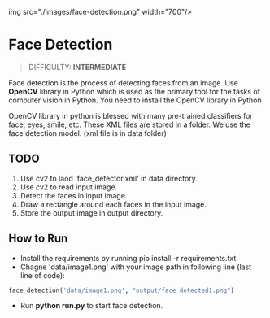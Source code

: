 img src="./images/face-detection.png" width="700"/>

# Face Detection
> DIFFICULTY: **INTERMEDIATE**

Face detection is the process of detecting faces from an image. Use **OpenCV** library in Python which is used as the primary tool for the tasks of computer vision in Python. You need to install the OpenCV library in Python

OpenCV library in python is blessed with many pre-trained classifiers for face, eyes, smile, etc. These XML files are stored in a folder. We use the face detection model. (xml file is in data folder)


## TODO

1. Use cv2 to laod 'face_detector.xml' in data directory.
2. Use cv2 to read input image.
3. Detect the faces in input image.
4. Draw a rectangle around each faces in the input image.
5. Store the output image in output directory.

## How to Run

- Install the requirements by running pip install -r requirements.txt.
- Chagne 'data/image1.png' with your image path in following line (last line of code):
```python
face_detection('data/image1.png', "output/face_detected1.png")
```
- Run **python run.py** to start face detection.
